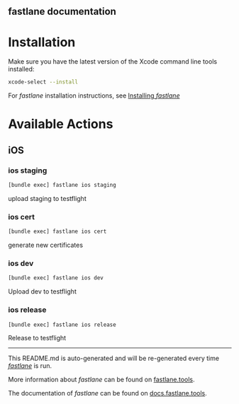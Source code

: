 fastlane documentation
----

# Installation

Make sure you have the latest version of the Xcode command line tools installed:

```sh
xcode-select --install
```

For _fastlane_ installation instructions, see [Installing _fastlane_](https://docs.fastlane.tools/#installing-fastlane)

# Available Actions

## iOS

### ios staging

```sh
[bundle exec] fastlane ios staging
```

upload staging to testflight

### ios cert

```sh
[bundle exec] fastlane ios cert
```

generate new certificates

### ios dev

```sh
[bundle exec] fastlane ios dev
```

Upload dev to testflight

### ios release

```sh
[bundle exec] fastlane ios release
```

Release to testflight

----

This README.md is auto-generated and will be re-generated every time [_fastlane_](https://fastlane.tools) is run.

More information about _fastlane_ can be found on [fastlane.tools](https://fastlane.tools).

The documentation of _fastlane_ can be found on [docs.fastlane.tools](https://docs.fastlane.tools).
